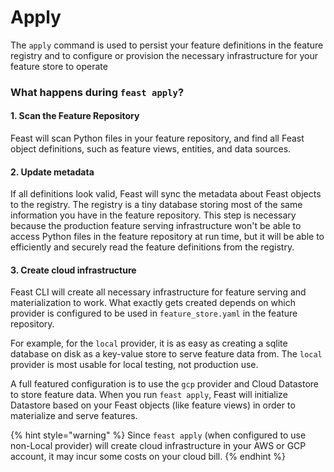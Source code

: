# Apply

The `apply` command is used to persist your feature definitions in the feature registry and to configure or provision the necessary infrastructure for your feature store to operate

### What happens during `feast apply`?

#### 1. Scan the Feature Repository

Feast will scan Python files in your feature repository, and find all Feast object definitions, such as feature views, entities, and data sources.

#### 2. Update metadata

If all definitions look valid, Feast will sync the metadata about Feast objects to the registry. The registry is a tiny database storing most of the same information you have in the feature repository. This step is necessary because the production feature serving infrastructure won't be able to access Python files in the feature repository at run time, but it will be able to efficiently and securely read the feature definitions from the registry.

#### 3. Create cloud infrastructure

Feast CLI will create all necessary infrastructure for feature serving and materialization to work. What exactly gets created depends on which provider is configured to be used in `feature_store.yaml` in the feature repository.

For example, for the `local` provider, it is as easy as creating a sqlite database on disk as a key-value store to serve feature data from. The `local` provider is most usable for local testing, not production use.

A full featured configuration is to use the `gcp` provider and Cloud Datastore to store feature data. When you run `feast apply`, Feast will initialize Datastore based on your Feast objects \(like feature views\) in order to materialize and serve features.

{% hint style="warning" %}
Since `feast apply` \(when configured to use non-Local provider\) will create cloud infrastructure in your AWS or GCP account, it may incur some costs on your cloud bill.
{% endhint %}

